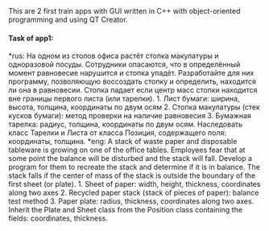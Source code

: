 </h2>This are 2 first train apps with GUI written in C++ with object-oriented programming and using QT Creator.</h2>

<h4>Task of app1:</h4>
 *rus:
  На одном из столов офиса растёт стопка макулатуры и одноразовой посуды. Сотрудники опасаются, что в определённый момент равновесие нарушится и стопка упадёт. Разработайте для них программу, позволяющую воссоздать стопку и определить, находится ли она в равновесии. Стопка падает если центр масс стопки находится вне границы первого листа (или тарелки).
  1. Лист бумаги: ширина, высота, толщина, координаты по двум осям
  2. Стопка макулатуры (стек кусков бумаги): метод проверки на наличие равновесия
  3. Бумажная тарелка: радиус, толщина, координаты по двум осям. Наследовать класс Тарелки и Листа от класса Позиция, содержащего поля: координаты, толщина.
 *eng:
  A stack of waste paper and disposable tableware is growing on one of the office tables. Employees fear that at some point the balance will be disturbed and the stack will fall. Develop a program for them to recreate the stack and determine if it is in balance. The stack falls if the center of mass of the stack is outside the boundary of the first sheet (or plate).
  1. Sheet of paper: width, height, thickness, coordinates along two axes
  2. Recycled paper stack (stack of pieces of paper): balance test method
  3. Paper plate: radius, thickness, coordinates along two axes. Inherit the Plate and Sheet class from the Position class containing the fields: coordinates, thickness.
